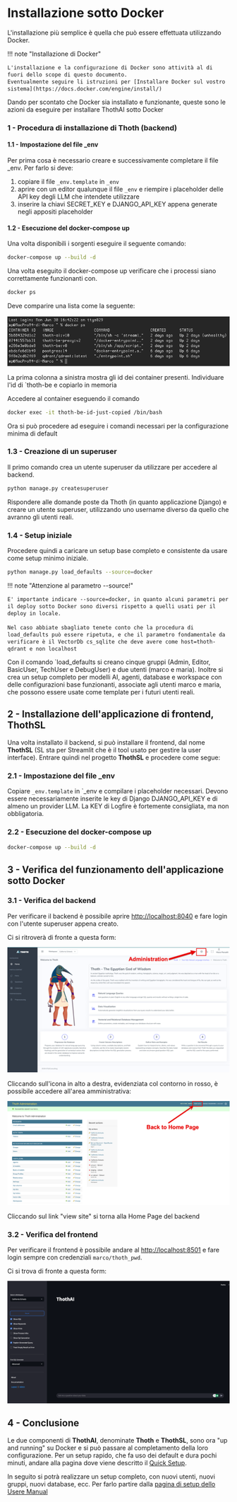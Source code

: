 # Installazione sotto Docker
L'installazione più semplice è quella che può essere effettuata utilizzando Docker. 

!!! note "Installazione di Docker"

    L'installazione e la configurazione di Docker sono attività al di fuori dello scope di questo documento.
    Eventualmente seguire li istruzioni per [Installare Docker sul vostro sistema](https://docs.docker.com/engine/install/)

Dando per scontato che Docker sia installato e funzionante, queste sono le azioni da eseguire per installare ThothAI sotto Docker

### 1 - Procedura di installazione di Thoth (backend)

#### 1.1 - Impostazione del file _env
Per prima cosa è necessario creare e successivamente completare il file _env. Per farlo si deve:  

1. copiare il file `_env.template` in `_env`
2. aprire con un editor qualunque il file `_env`  e riempire i placeholder delle API key degli LLM che intendete utilizzare
3. inserire la chiavi SECRET_KEY e DJANGO_API_KEY appena generate negli appositi placeholder
    
#### 1.2 - Esecuzione del docker-compose up
Una volta disponibili i sorgenti eseguire il seguente comando:

```bash
docker-compose up --build -d
```
Una volta eseguito il docker-compose up verificare che i processi siano correttamente funzionanti con.

```bash
docker ps
```

Deve comparire una lista come la seguente:

![Lista containers](../assets/ps-e.png)


La prima colonna a sinistra mostra gli id dei container presenti. Individuare l'id di `thoth-be e copiarlo in memoria

Accedere al container eseguendo il comando
```bash
docker exec -it thoth-be-id-just-copied /bin/bash
```

Ora si può procedere ad eseguire i comandi necessari per la configurazione minima di default

### 1.3 - Creazione di un superuser
Il primo comando crea un utente superuser da utilizzare per accedere al backend.
```bash
python manage.py createsuperuser
```

Rispondere alle domande poste da Thoth (in quanto applicazione Django) e creare un utente superuser, utilizzando uno username diverso da quello che avranno gli utenti reali.

###  1.4 - Setup iniziale
Procedere quindi a caricare un setup base completo e consistente da usare come setup minimo iniziale.
```bash
python manage.py load_defaults --source=docker
```

!!! note "Attenzione al parametro --source!"

    E' importante indicare --source=docker, in quanto alcuni parametri per il deploy sotto Docker sono diversi rispetto a quelli usati per il deploy in locale.
    
    Nel caso abbiate sbagliato tenete conto che la procedura di load_defaults può essere ripetuta, e che il parametro fondamentale da verificare è il VectorDb cs_sqlite che deve avere come host=thoth-qdrant e non localhost

Con il comando `load_defaults si creano cinque gruppi (Admin, Editor, BasicUser, TechUser e DebugUser) e due utenti (marco e maria).
Inoltre si crea un setup completo per modelli AI, agenti, database e workspace con delle configurazioni base funzionanti, associate agli utenti marco e maria, che possono essere usate come template per i futuri utenti reali.

## 2 - Installazione dell'applicazione di frontend, ThothSL
Una volta installato il backend, si può installare il frontend, dal nome **ThothSL** (SL sta per Streamlit che è il tool usato per gestire la user interface). Entrare quindi nel progetto **ThothSL** e procedere come segue:

### 2.1 - Impostazione del file _env
Copiare `_env.template` in `_env e compilare i placeholder necessari. 
Devono essere necessariamente inserite le key di Django DJANGO_API_KEY e di almeno un provider LLM. La KEY di Logfire è fortemente consigliata, ma non obbligatoria.

### 2.2 - Esecuzione del docker-compose up

```bash
docker-compose up --build -d
```

## 3 - Verifica del funzionamento dell'applicazione sotto Docker

### 3.1 - Verifica del backend
Per verificare il backend è possibile aprire [http://localhost:8040](http://localhost:8040) e fare login con l'utente superuser appena creato.

Ci si ritroverà di fronte a questa form:

![Thoth Home Page](../assets/setup/home_Thoth.png)


Cliccando sull'icona in alto a destra, evidenziata col contorno in rosso, è possibile accedere all'area amministrativa:

![Thoth Administration](../assets/setup/Administration-back.png)


Cliccando sul link "view site" si torna alla Home Page del backend

### 3.2 - Verifica del frontend
Per verificare il frontend è possibile andare al [http://localhost:8501](http://localhost:8501) e fare login sempre con credenziali `marco/thoth_pwd`. 

Ci si trova di fronte a questa form:

![Thoth Administration](../assets/index_pngs/VoidFrontend.png)

## 4 - Conclusione

Le due componenti di **ThothAI**, denominate **Thoth** e **ThothSL**, sono ora "up and running" su Docker e si può passare al completamento della loro configurazione.
Per un setup rapido, che fa uso dei default e dura pochi minuti, andare alla pagina dove viene descritto il [Quick Setup](1.4-quick_setup.md).

In seguito si potrà realizzare un setup completo, con nuovi utenti, nuovi gruppi, nuovi database, ecc. 
Per farlo partire dalla [pagina di setup dello Usere Manual](../3-user_manual/3.1-setup/3.1.0-setup_process.md)

